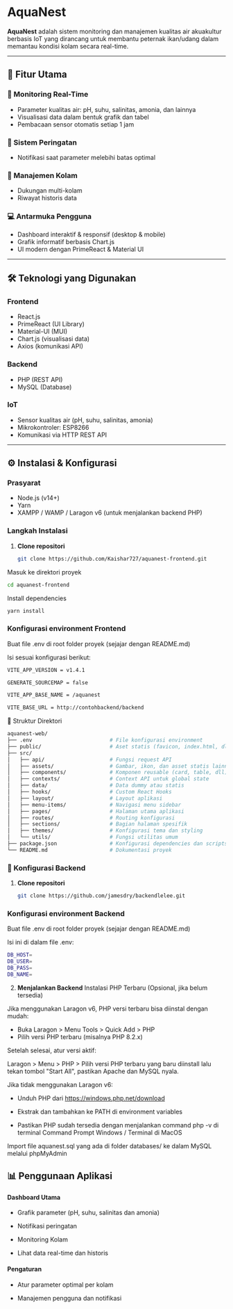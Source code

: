 # AquaNest

**AquaNest** adalah sistem monitoring dan manajemen kualitas air akuakultur berbasis IoT yang dirancang untuk membantu peternak ikan/udang dalam memantau kondisi kolam secara real-time.

---

## 🚀 Fitur Utama

### 🔎 Monitoring Real-Time
- Parameter kualitas air: pH, suhu, salinitas, amonia, dan lainnya
- Visualisasi data dalam bentuk grafik dan tabel
- Pembacaan sensor otomatis setiap 1 jam

### 🚨 Sistem Peringatan
- Notifikasi saat parameter melebihi batas optimal


### 🧠 Manajemen Kolam
- Dukungan multi-kolam
- Riwayat historis data


### 💻 Antarmuka Pengguna
- Dashboard interaktif & responsif (desktop & mobile)
- Grafik informatif berbasis Chart.js
- UI modern dengan PrimeReact & Material UI

---

## 🛠️ Teknologi yang Digunakan

### Frontend
- React.js
- PrimeReact (UI Library)
- Material-UI (MUI)
- Chart.js (visualisasi data)
- Axios (komunikasi API)

### Backend
- PHP (REST API)
- MySQL (Database)

### IoT
- Sensor kualitas air (pH, suhu, salinitas, amonia)
- Mikrokontroler: ESP8266
- Komunikasi via HTTP REST API

---

## ⚙️ Instalasi & Konfigurasi

### Prasyarat
- Node.js (v14+)
- Yarn
- XAMPP / WAMP / Laragon v6 (untuk menjalankan backend PHP)

### Langkah Instalasi

1. **Clone repositori**
   ```bash
   git clone https://github.com/Kaishar727/aquanest-frontend.git
Masuk ke direktori proyek

```bash
cd aquanest-frontend
```
Install dependencies
```bash
yarn install

```
### Konfigurasi environment Frontend

Buat file .env di root folder proyek (sejajar dengan README.md)

Isi sesuai konfigurasi berikut:
```bash
VITE_APP_VERSION = v1.4.1

GENERATE_SOURCEMAP = false

VITE_APP_BASE_NAME = /aquanest

VITE_BASE_URL = http://contohbackend/backend

```

📁 Struktur Direktori
```bash
aquanest-web/
├── .env                         # File konfigurasi environment
├── public/                      # Aset statis (favicon, index.html, dll)
├── src/
│   ├── api/                     # Fungsi request API
│   ├── assets/                  # Gambar, ikon, dan asset statis lainnya
│   ├── components/              # Komponen reusable (card, table, dll)
│   ├── contexts/                # Context API untuk global state
│   ├── data/                    # Data dummy atau statis
│   ├── hooks/                   # Custom React Hooks
│   ├── layout/                  # Layout aplikasi
│   ├── menu-items/              # Navigasi menu sidebar
│   ├── pages/                   # Halaman utama aplikasi
│   ├── routes/                  # Routing konfigurasi
│   ├── sections/                # Bagian halaman spesifik
│   ├── themes/                  # Konfigurasi tema dan styling
│   └── utils/                   # Fungsi utilitas umum
├── package.json                 # Konfigurasi dependencies dan scripts
└── README.md                    # Dokumentasi proyek
```

### 🔧 Konfigurasi Backend
1. **Clone repositori**
   ```bash
   git clone https://github.com/jamesdry/backendlelee.git

### Konfigurasi environment Backend
Buat file .env di root folder proyek (sejajar dengan README.md)

Isi ini di dalam file .env:
```bash
DB_HOST=
DB_USER=
DB_PASS=
DB_NAME=

```

2. **Menjalankan Backend**
Instalasi PHP Terbaru (Opsional, jika belum tersedia)

Jika menggunakan Laragon v6, PHP versi terbaru bisa diinstal dengan mudah:

- Buka Laragon > Menu Tools > Quick Add > PHP
- Pilih versi PHP terbaru (misalnya PHP 8.2.x)

Setelah selesai, atur versi aktif:

Laragon > Menu > PHP > Pilih versi PHP terbaru yang baru diinstall lalu tekan tombol "Start All", pastikan Apache dan MySQL nyala.

Jika tidak menggunakan Laragon v6:

- Unduh PHP dari https://windows.php.net/download

- Ekstrak dan tambahkan ke PATH di environment variables

- Pastikan PHP sudah tersedia dengan menjalankan command php -v di terminal Command Prompt Windows / Terminal di MacOS

Import file aquanest.sql yang ada di folder databases/ ke dalam MySQL melalui phpMyAdmin

## 📊 Penggunaan Aplikasi

#### Dashboard Utama

- Grafik parameter (pH, suhu, salinitas dan amonia)

- Notifikasi peringatan

- Monitoring Kolam

- Lihat data real-time dan historis

#### Pengaturan

- Atur parameter optimal per kolam

- Manajemen pengguna dan notifikasi

